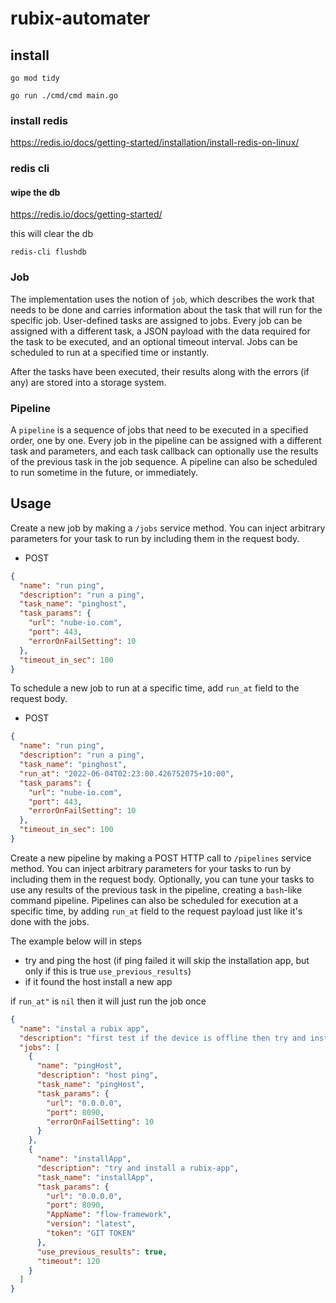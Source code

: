 # rubix-automater

## install
```
go mod tidy
```
```
go run ./cmd/cmd main.go
```

### install redis
https://redis.io/docs/getting-started/installation/install-redis-on-linux/

### redis cli

#### wipe the db
https://redis.io/docs/getting-started/

this will clear the db

```
redis-cli flushdb
```

### Job

The implementation uses the notion of `job`, which describes the work that needs to be done and carries information about the task that will run for the
specific job. User-defined tasks are assigned to jobs. Every job can be assigned with a different task, a JSON payload with the data required for the task
to be executed, and an optional timeout interval. Jobs can be scheduled to run at a specified time or instantly.

After the tasks have been executed, their results along with the errors (if any) are stored into a storage system.

### Pipeline

A `pipeline` is a sequence of jobs that need to be executed in a specified order, one by one. Every job in the pipeline can be assigned with a different task
and parameters, and each task callback can optionally use the results of the previous task in the job sequence. A pipeline can also be scheduled to run sometime in the future, or immediately.



## Usage

Create a new job by making a `/jobs` service method. You can inject arbitrary parameters for your task to run
by including them in the request body.

- POST

```json
{
  "name": "run ping",
  "description": "run a ping",
  "task_name": "pinghost",
  "task_params": {
    "url": "nube-io.com",
    "port": 443,
    "errorOnFailSetting": 10
  },
  "timeout_in_sec": 100
}
```

To schedule a new job to run at a specific time, add `run_at` field to the request body.

- POST

```json
{
  "name": "run ping",
  "description": "run a ping",
  "task_name": "pinghost",
  "run_at": "2022-06-04T02:23:00.426752075+10:00",
  "task_params": {
    "url": "nube-io.com",
    "port": 443,
    "errorOnFailSetting": 10
  },
  "timeout_in_sec": 100
}
```

Create a new pipeline by making a POST HTTP call to `/pipelines` service method. You can inject arbitrary parameters
for your tasks to run by including them in the request body. Optionally, you can tune your tasks to use any results of the previous task in the pipeline, creating
a `bash`-like command pipeline. Pipelines can also be scheduled for execution at a specific time, by adding `run_at` field to the request payload
just like it's done with the jobs.


The example below will in steps

- try and ping the host (if ping failed it will skip the installation app, but only if this is true `use_previous_results`)
- if it found the host install a new app


if `run_at"` is `nil` then it will just run the job once

```json
{
  "name": "instal a rubix app",
  "description": "first test if the device is offline then try and install the app",
  "jobs": [
    {
      "name": "pingHost",
      "description": "host ping",
      "task_name": "pingHost",
      "task_params": {
        "url": "0.0.0.0",
        "port": 8090,
        "errorOnFailSetting": 10
      }
    },
    {
      "name": "installApp",
      "description": "try and install a rubix-app",
      "task_name": "installApp",
      "task_params": {
        "url": "0.0.0.0",
        "port": 8090,
        "AppName": "flow-framework",
        "version": "latest",
        "token": "GIT TOKEN"
      },
      "use_previous_results": true,
      "timeout": 120
    }
  ]
}
```